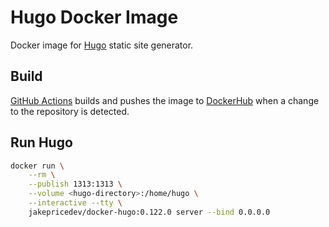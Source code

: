 # Hugo Docker Image

Docker image for [Hugo](https://gohugo.io/) static site generator.

## Build

[GitHub Actions](https://github.com/jakeprice-dev/docker-hugo/actions) builds and pushes the image to [DockerHub](https://hub.docker.com/r/jakepricedev/docker-hugo) when a change to the repository is detected.

## Run Hugo

```sh
docker run \
    --rm \
    --publish 1313:1313 \
    --volume <hugo-directory>:/home/hugo \
    --interactive --tty \
    jakepricedev/docker-hugo:0.122.0 server --bind 0.0.0.0
```

